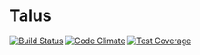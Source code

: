 # Talus

[![Build Status](https://travis-ci.org/jacobemerick/talus.svg?branch=master)](https://travis-ci.org/jacobemerick/talus)
[![Code Climate](https://codeclimate.com/github/jacobemerick/talus/badges/gpa.svg)](https://codeclimate.com/github/jacobemerick/talus)
[![Test Coverage](https://codeclimate.com/github/jacobemerick/talus/badges/coverage.svg)](https://codeclimate.com/github/jacobemerick/talus/coverage)
